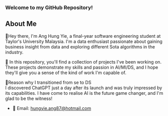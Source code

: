 ### Welcome to my GitHub Repository! 

## About Me
👋Hey there, I'm Ang Hung Yie, a final-year software engineering student at Taylor's University Malaysia. I'm a data enthusiast passionate about gaining business insight from data and exploring different Sota algorithms in the industry.

🚀 In this repository, you'll find a collection of projects I've been working on. These projects demonstrate my skills and passion in AI/Ml/DS, and I hope they'll give you a sense of the kind of work I'm capable of.

💭Reason why I transitioned from se to DS  
I discovered ChatGPT just a day after its launch and was truly impressed by its capabilities. I have come to realise AI is the future game changer, and I'm glad to be the witness!

- 📧 Email: hungyie.ang87@hotmail.com


